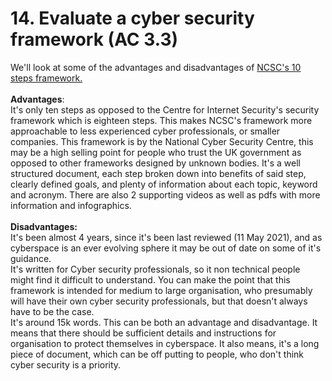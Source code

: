 # 14. Evaluate a cyber security framework (AC 3.3)

We'll look at some of the advantages and disadvantages of [NCSC's 10 steps framework.](https://www.ncsc.gov.uk/collection/10-steps)\
\
**Advantages**:\
It's only ten steps as opposed to the Centre for Internet Security's security framework which is eighteen steps. This makes NCSC's framework more approachable to less experienced cyber professionals, or smaller companies. This framework is by the National Cyber Security Centre, this may be a high selling point for people who trust the UK government as opposed to other frameworks designed by unknown bodies. It's a well structured document, each step broken down into benefits of said step, clearly defined goals, and plenty of information about each topic, keyword and acronym. There are also 2 supporting videos as well as pdfs with more information and infographics.\
\
**Disadvantages:**\
It's been almost 4 years, since it's been last reviewed (11 May 2021), and as cyberspace is an ever evolving sphere it may be out of date on some of it's guidance.\
It's written for Cyber security professionals, so it non technical people might find it difficult to understand. You can make the point that this framework is intended for medium to large organisation, who presumably will have their own cyber security professionals, but that doesn't always have to be the case.\
It's around 15k words. This can be both an advantage and disadvantage. It means that there should be sufficient details and instructions for organisation to protect themselves in cyberspace. It also means, it's a long piece of document, which can be off putting to people, who don't think cyber security is a priority.
